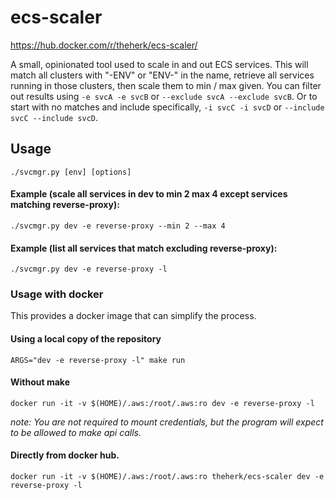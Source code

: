 # ecs-scaler

https://hub.docker.com/r/theherk/ecs-scaler/

A small, opinionated tool used to scale in and out ECS services. This will match all clusters with "-ENV" or "ENV-" in the name, retrieve all services running in those clusters, then scale them to min / max given. You can filter out results using `-e svcA -e svcB` or `--exclude svcA --exclude svcB`. Or to start with no matches and include specifically, `-i svcC -i svcD` or `--include svcC --include svcD`.

## Usage

    ./svcmgr.py [env] [options]

#### Example (scale all services in dev to min 2 max 4 except services matching reverse-proxy):

    ./svcmgr.py dev -e reverse-proxy --min 2 --max 4

#### Example (list all services that match excluding reverse-proxy):

    ./svcmgr.py dev -e reverse-proxy -l

### Usage with docker

This provides a docker image that can simplify the process.

#### Using a local copy of the repository

    ARGS="dev -e reverse-proxy -l" make run

#### Without make

    docker run -it -v $(HOME)/.aws:/root/.aws:ro dev -e reverse-proxy -l

_note: You are not required to mount credentials, but the program will expect to be allowed to make api calls._

#### Directly from docker hub.

    docker run -it -v $(HOME)/.aws:/root/.aws:ro theherk/ecs-scaler dev -e reverse-proxy -l
